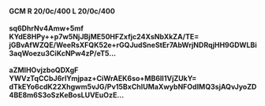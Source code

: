 #### GCM R 20/0c/400 L 20/0c/400
**sq6DhrNv4Amw+5mf**<br/>**KYdE8HPy++p7w5NjJBjME50HFZxfjc24XsNbXkZA/TE=**<br/>**jGBvAfWZQE/WeeRsXFQK52e+rGQJudSneStEr7AbWrjNDRqjHH9GDWLBi3aqWoezu3CiKcNPw4zP/eT5...**<br/><br/>
**aZMIHOvjzboQDXgF**<br/>**YWVzTqCCbJ6rIYmjpaz+CiWrAEK6so+MB6lI1VjZUkY=**<br/>**dTkEYo6cdK22Xhgwm5vJG/Pv15BxChIUMaXwybNFOdIMQ3sjAQvJyoZD4BE8m6S3oSzKeBosLUVEuOzE...**